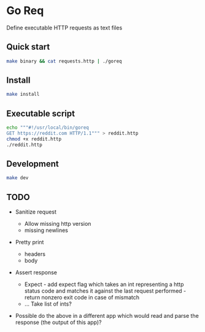 # Go Req

Define executable HTTP requests as text files

## Quick start

```sh
make binary && cat requests.http | ./goreq
```

## Install
```sh
make install
```

## Executable script

```sh
echo """#!/usr/local/bin/goreq
GET https://reddit.com HTTP/1.1""" > reddit.http
chmod +x reddit.http
./reddit.http
```

## Development

```sh
make dev
```

## TODO

* Sanitize request
    * Allow missing http version
    * missing newlines
* Pretty print
    * headers
    * body

* Assert response
    * Expect - add expect flag which takes an int representing a http status code and matches it against the last
      request performed - return nonzero exit code in case of mismatch
    * ... Take list of ints?

* Possible do the above in a different app which would read and parse the response (the output of this app)?
